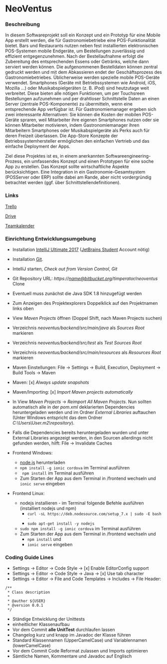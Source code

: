 # NeoVentus #

### Beschreibung ###

In diesem Softwareprojekt soll ein Konzept und ein Prototyp für eine Mobile App erstellt werden, die für Gastronomiebetriebe eine POS-Funktionalität bietet.
Bars und Restaurants nutzen neben fest installierten elektronischen POS-Systemen mobile Endgeräte, um Bestellungen zuverlässig und effizient entgegenzunehmen. Nach der Bestellaufnahme erfolgt die Zubereitung des entsprechenden Essens oder Getränks, welche dann serviert werden können. Die aufgenommenen Bestelldaten können zentral gedruckt werden und mit dem Abkassieren endet der Geschäftsprozess des Gastronomiebetriebes. Üblicherweise werden spezielle mobile POS-Geräte verwendet. Smartphones (Geräte mit Betriebssystemen wie Android, iOS, Mozilla ...) oder Musikabspielgeräten (z. B. iPod) sind heutzutage weit verbreitet. Diese bieten alle nötigen Funktionen, um per Touchsreen Bestellungen aufzunehmen und per drahtloser Schnittstelle Daten an  einen Server (zentrale POS-Komponente) zu übermitteln, wenn eine entsprechende App verfügbar ist.  Für Gastronomiemanager ergeben sich zwei interessante Alternativen: Sie können die Kosten der mobilen POS-Geräte spraren, weil Mitarbeiter ihre eigenen Smartphones nutzen oder sie können Mitarbeiter motivieren, indem Gastronomiemanager ihren Mitarbeitern Smartphones oder Musikabspielgeräte als Perks auch für deren Freizeit überlassen. Die App-Store Konzepte der Betriebssystemhersteller ermöglichen den einfachen Vertrieb und das einfache Deployment der Apps.

Ziel diese Projektes ist es, in einem anerkannten Softwareengineering-Prozess, ein umfassendes Konzept und einen Prototypen für eine soche App zu erstellen. Das Konzept sollte wirtschaftliche Aspekte berücksichtigen. Eine Integration in ein Gastronomie-Gesamtsystem (POSServer oder ERP) sollte dabei am Rande, aber nicht vordergründig betrachtet werden (ggf. über Schnittstellendefinitionen).

### Links ###
[Trello](https://trello.com/dvprojekt)

[Drive](https://drive.google.com/drive/folders/0B2XRjr3mZqCbMFB5MzM5VFhmOGs)

[Teamkalender](https://calendar.google.com/calendar/embed?src=olaemoefk157tamjupikrnrkt4%40group.calendar.google.com&ctz=Europe/Berlin)

### Einrichtung Entwicklungsumgebung ###

* Installation [IntelliJ Ultimate 2017](https://www.jetbrains.com/idea/download/) ([JetBrains Student](https://www.jetbrains.com/student/) Account nötig)
* Installation [Git](https://git-scm.com/downloads).
* IntelliJ starten, *Check out from Version Control*, *Git*
* Git Repository URL: *https://name@bitbucket.org/timperator/neoventus* Clone
* Eventuell muss zunächst die Java SDK 1.8 hinzugefügt werden
* Zum Anzeigen des Projektexplorers Doppelklick auf den Projektnamen links oben
* View *Maven Projects* öffnen (Doppel Shift, nach Maven Projects suchen)
* Verzeichnis *neoventus/backend/src/main/java* als *Sources Root* markieren
* Verzeichnis *neoventus/backend/src/test* als *Test Sources Root*
* Verzeichnis *neoventus/backend/src/main/resources* als *Resources Root* markieren
* Maven Einstellungen: File -> Settings -> Build, Execution, Deployment -> Build Tools -> Maven
* Maven: [x] *Always update snapshots*
* Maven/Importing: [x] *Import Maven projects automatically*
* In View *Maven Projects* -> *Reimport All Maven Projects*. Nun sollten automatisch alle in der *pom.xml* deklarierten Dependencies heruntergeladen werden und im Ordner *External Libraries* auftauchen (Unter Windows entspricht das dem Ordner *C:\Users\User\.m2\repository*).
* Falls die Dependencies bereits heruntergeladen wurden und unter External Libraries angezeigt werden, in den Sourcen allerdings nicht gefunden werden, hilft: File -> Invalidate Caches
* Frontend Windows:
    * [node.js](https://nodejs.org/en/) herunterladen
    * ```npm install -g ionic cordova``` im Terminal ausführen
    * ``` npm install``` im Terminal ausführen
    * Zum Starten der App aus dem Terminal in /frontend wechseln und ```ionic serve``` eingeben

* Frontend Linux:
    * nodejs installieren - im Terminal folgende Befehle ausführen (installiert nodejs und npm)
       * ```curl -sL https://deb.nodesource.com/setup_7.x | sudo -E bash -```
       * ```sudo apt-get install -y nodejs```
    * ```sudo npm install -g ionic cordova``` im Terminal ausführen
    * Zum Starten der App aus dem Terminal in /frontend wechseln und 
        * ```npm install``` und
        * ```ionic serve``` eingeben


### Coding Guide Lines ###
* Settings -> Editor -> Code Style -> [x] Enable EditorConfig support
* Settings -> Editor -> Code Style -> Java -> [x] Use tab character
* Settings -> Editor -> File and Code Templates -> Includes -> File Header:
```
/**
 * Class description
 *
 * @author ${USER}
 * @version 0.0.1
 */
```

* Ständige Entwicklung der Unittests
* einheitlicher Klassenaufbau
* Vor dem Commit **alle UnitTest** durchlaufen lassen
* Changelog kurz und knapp im Javadoc der Klasse führen
* Standard Klassennamen (UpperCamelCase) und Variablennamen (lowerCamelCase)
* Vor dem Commit Code Reformat zulassen und Imports optimieren
* Sämtliche Namen, Kommentare und Javadoc auf Englisch
